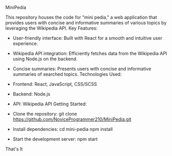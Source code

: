 MiniPedia

This repository houses the code for "mini pedia," a web application that provides users with concise and informative summaries of various topics by leveraging the Wikipedia API.
Key Features:
 * User-friendly interface: Built with React for a smooth and intuitive user experience.
 * Wikipedia API integration: Efficiently fetches data from the Wikipedia API using Node.js on the backend.
 * Concise summaries: Presents users with concise and informative summaries of searched topics.
Technologies Used:
 * Frontend: React, JavaScript, CSS/SCSS
 * Backend: Node.js
 * API: Wikipedia API
Getting Started:
 * Clone the repository:
   git clone https://github.com/NoviceProgrammer210/MiniPedia.git

 * Install dependencies:
   cd mini-pedia
npm install 

 * Start the development server:
   npm start 

That's It
